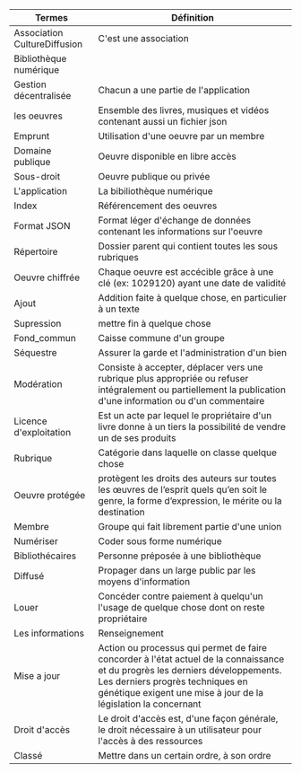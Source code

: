 | Termes  | Définition  |
|---|---|
| Association CultureDiffusion  | C'est une association   |
| Bibliothèque numérique |
| Gestion décentralisée  | Chacun a une partie de l'application  |
| les oeuvres | Ensemble des livres, musiques et vidéos contenant aussi un fichier json  |
| Emprunt | Utilisation d'une oeuvre par un membre  |
| Domaine publique  | Oeuvre disponible en libre accès  |
| Sous-droit  | Oeuvre publique ou privée  |
| L'application  | La bibiliothèque numérique  |
| Index  | Référencement des oeuvres  |
| Format JSON  | Format léger d'échange de données contenant les informations sur l'oeuvre |
| Répertoire  | Dossier parent qui contient toutes les sous rubriques  |
| Oeuvre chiffrée | Chaque oeuvre est accécible grâce à une clé (ex: 1029120) ayant une date de validité  |
| Ajout | Addition faite à quelque chose, en particulier à un texte |
| Supression  | mettre fin à quelque chose |
| Fond_commun  | Caisse commune d'un groupe |
| Séquestre  | Assurer la garde et l'administration d'un bien |
| Modération  | Consiste à accepter, déplacer vers une rubrique plus appropriée ou refuser intégralement ou partiellement la publication d'une information ou d'un commentaire  |
| Licence d'exploitation  | Est un acte par lequel le propriétaire d'un livre donne à un tiers la possibilité de vendre un de ses produits  |
| Rubrique | Catégorie dans laquelle on classe quelque chose  |
| Oeuvre protégée  | protègent les droits des auteurs sur toutes les œuvres de l’esprit quels qu’en soit le genre, la forme d’expression, le mérite ou la destination  |
| Membre  | Groupe qui fait librement partie d'une union  |
| Numériser | Coder sous forme numérique  |
| Bibliothécaires  | Personne préposée à une bibliothèque  |
| Diffusé  | Propager dans un large public par les moyens d'information  |
| Louer  |  Concéder contre paiement à quelqu'un l'usage de quelque chose dont on reste propriétaire  |
| Les informations  |  Renseignement |
| Mise a jour   | Action ou processus qui permet de faire concorder à l'état actuel de la connaissance et du progrès les derniers développements. Les derniers progrès techniques en génétique exigent une mise à jour de la législation la concernant  |
| Droit d'accès  | Le droit d'accès est, d'une façon générale, le droit nécessaire à un utilisateur pour l'accès à des ressources  |
| Classé  | Mettre dans un certain ordre, à son ordre  |
